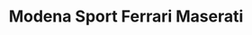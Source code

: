 ---
title: "Modena Sport Ferrari Maserati"
url: /balma/modena-sport-ferrari-maserati/
shop: Autohaus
---